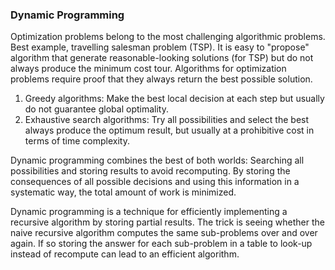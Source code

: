 ### Dynamic Programming

Optimization problems belong to the most challenging algorithmic problems. Best example, travelling salesman
problem (TSP). It is easy to "propose" algorithm that generate reasonable-looking solutions (for TSP) but do not
always produce the minimum cost tour.
Algorithms for optimization problems require proof that they always return the best possible solution.

1. Greedy algorithms: Make the best local decision at each step but usually do not guarantee global optimality.
2. Exhaustive search algorithms: Try all possibilities and select the best always produce the optimum result, but
   usually at a prohibitive cost in terms of time complexity.

Dynamic programming combines the best of both worlds: Searching all possibilities and storing results to avoid
recomputing. By storing the consequences of all possible decisions and using this information in a systematic way,
the total amount of work is minimized.

Dynamic programming is a technique for efficiently implementing a recursive algorithm by storing partial results.
The trick is seeing whether the naive recursive algorithm computes the same sub-problems over and over again. If
so storing the answer for each sub-problem in a table to look-up instead of recompute can lead to an efficient
algorithm.

